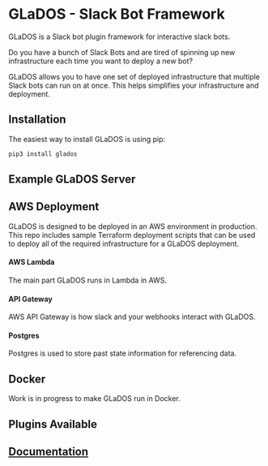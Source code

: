 # GLaDOS - Slack Bot Framework 
GLaDOS is a Slack bot plugin framework for interactive slack bots. 

Do you have a bunch of Slack Bots and are tired of spinning up new infrastructure each time you want to deploy a new 
bot?

GLaDOS allows you to have one set of deployed infrastructure that multiple Slack bots can run on at once. This helps 
simplifies your infrastructure and deployment. 


## Installation
The easiest way to install GLaDOS is using pip:
```bash
pip3 install glados
```

## Example GLaDOS Server

## AWS Deployment
GLaDOS is designed to be deployed in an AWS environment in production. This repo includes sample Terraform deployment
scripts that can be used to deploy all of the required infrastructure for a GLaDOS deployment.

#### AWS Lambda
The main part GLaDOS runs in Lambda in AWS.

#### API Gateway
AWS API Gateway is how slack and your webhooks interact with GLaDOS.

#### Postgres
Postgres is used to store past state information for referencing data.

## Docker
Work is in progress to make GLaDOS run in Docker.

## Plugins Available 

## [Documentation](https://zpriddy.github.io/GLaDOS/index.html) 